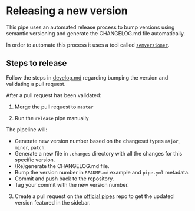 Releasing a new version
=======================

This pipe uses an automated release process to bump versions using semantic versioning and generate the CHANGELOG.md file automatically. 

In order to automate this process it uses a tool called [`semversioner`](https://pypi.org/project/semversioner/). 

Steps to release
----------------

Follow the steps in [develop.md](develop.md) regarding bumping the version and validating a pull request.

After a pull request has been validated:

1) Merge the pull request to `master`

2) Run the `release` pipe manually

The pipeline will:

- Generate new version number based on the changeset types `major`, `minor`, `patch`.
- Generate a new file in `.changes` directory with all the changes for this specific version.
- (Re)generate the CHANGELOG.md file.
- Bump the version number in `README.md` example and `pipe.yml` metadata.
- Commit and push back to the repository.
- Tag your commit with the new version number.

3) Create a pull request on the [official pipes][official-pipes] repo to get the updated version featured in the sidebar.

[official-pipes]: https://bitbucket.org/bitbucketpipelines/official-pipes